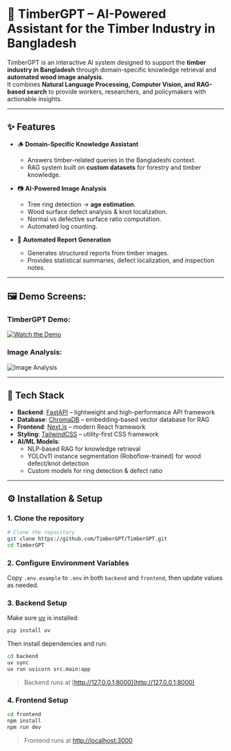 # 🌲 TimberGPT – AI-Powered Assistant for the Timber Industry in Bangladesh  


TimberGPT is an interactive AI system designed to support the **timber industry in Bangladesh** through domain-specific knowledge retrieval and **automated wood image analysis**.  
It combines **Natural Language Processing, Computer Vision, and RAG-based search** to provide workers, researchers, and policymakers with actionable insights.  

 

---

## ✨ Features  

- 🪵 **Domain-Specific Knowledge Assistant**  
  - Answers timber-related queries in the Bangladeshi context.  
  - RAG system built on **custom datasets** for forestry and timber knowledge.  

- 📷 **AI-Powered Image Analysis**  
  - Tree ring detection → **age estimation**.  
  - Wood surface defect analysis & knot localization.  
  - Normal vs defective surface ratio computation.  
  - Automated log counting.  

- 📑 **Automated Report Generation**  
  - Generates structured reports from timber images.  
  - Provides statistical summaries, defect localization, and inspection notes.  

---

## 🖼️ Demo Screens:  

### TimberGPT Demo:
[![Watch the Demo](https://img.youtube.com/vi/XN_AzgvYke8/maxresdefault.jpg)](https://youtu.be/XN_AzgvYke8)
 
 ### Image Analysis:
![Image Analysis](https://i.ibb.co.com/twyWRcgb/image-analysis.png)  

---

## 🚀 Tech Stack  

- **Backend**: [FastAPI](https://fastapi.tiangolo.com/) – lightweight and high-performance API framework  
- **Database**: [ChromaDB](https://www.trychroma.com/) – embedding-based vector database for RAG  
- **Frontend**: [Next.js](https://nextjs.org/) – modern React framework  
- **Styling**: [TailwindCSS](https://tailwindcss.com/) – utility-first CSS framework  
- **AI/ML Models**:  
  - NLP-based RAG for knowledge retrieval  
  - YOLOv11 instance segmentation (Roboflow-trained) for wood defect/knot detection  
  - Custom models for ring detection & defect ratio  

---


## ⚙️ Installation & Setup  

### 1. Clone the repository

```bash
# Clone the repository
git clone https://github.com/TimberGPT/TimberGPT.git
cd TimberGPT
```


### 2. Configure Environment Variables
Copy `.env.example` to `.env` in both `backend` and `frontend`, then update values as needed.


### 3. Backend Setup
Make sure [uv](https://docs.astral.sh/uv/getting-started/installation/) is installed:
```bash
pip install uv
```

Then install dependencies and run:
```bash
cd backend
uv sync
uv run uvicorn src.main:app 
```
> Backend runs at [http://127.0.0.1:8000](http://127.0.0.1:8000)


### 4. Frontend Setup
```bash
cd frontend
npm install
npm run dev
```
> Frontend runs at [http://localhost:3000](http://localhost:3000)
